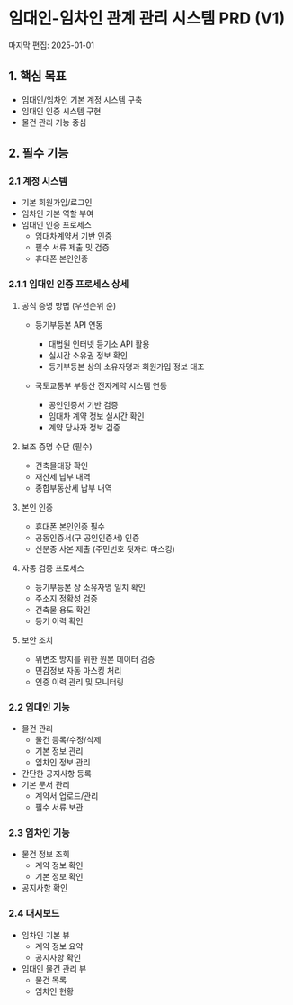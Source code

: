 # 임대인-임차인 관계 관리 시스템 PRD (V1)
마지막 편집: 2025-01-01

## 1. 핵심 목표
- 임대인/임차인 기본 계정 시스템 구축
- 임대인 인증 시스템 구현
- 물건 관리 기능 중심

## 2. 필수 기능

### 2.1 계정 시스템
- 기본 회원가입/로그인
- 임차인 기본 역할 부여
- 임대인 인증 프로세스
  - 임대차계약서 기반 인증
  - 필수 서류 제출 및 검증
  - 휴대폰 본인인증

### 2.1.1 임대인 인증 프로세스 상세

1. 공식 증명 방법 (우선순위 순)
   - 등기부등본 API 연동
     - 대법원 인터넷 등기소 API 활용
     - 실시간 소유권 정보 확인
     - 등기부등본 상의 소유자명과 회원가입 정보 대조

   - 국토교통부 부동산 전자계약 시스템 연동
     - 공인인증서 기반 검증
     - 임대차 계약 정보 실시간 확인
     - 계약 당사자 정보 검증

2. 보조 증명 수단 (필수)
   - 건축물대장 확인
   - 재산세 납부 내역
   - 종합부동산세 납부 내역

3. 본인 인증
   - 휴대폰 본인인증 필수
   - 공동인증서(구 공인인증서) 인증
   - 신분증 사본 제출 (주민번호 뒷자리 마스킹)

4. 자동 검증 프로세스
   - 등기부등본 상 소유자명 일치 확인
   - 주소지 정확성 검증
   - 건축물 용도 확인
   - 등기 이력 확인

5. 보안 조치
   - 위변조 방지를 위한 원본 데이터 검증
   - 민감정보 자동 마스킹 처리
   - 인증 이력 관리 및 모니터링

### 2.2 임대인 기능
- 물건 관리
  - 물건 등록/수정/삭제
  - 기본 정보 관리
  - 임차인 정보 관리
- 간단한 공지사항 등록
- 기본 문서 관리
  - 계약서 업로드/관리
  - 필수 서류 보관

### 2.3 임차인 기능
- 물건 정보 조회
  - 계약 정보 확인
  - 기본 정보 확인
- 공지사항 확인

### 2.4 대시보드
- 임차인 기본 뷰
  - 계약 정보 요약
  - 공지사항 확인
- 임대인 물건 관리 뷰
  - 물건 목록
  - 임차인 현황 